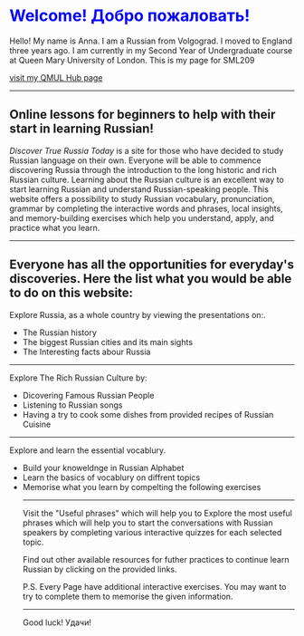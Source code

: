 <h1> <span style="color:#0000FF">Welcome!<span lang="ru"> Добро пожаловать!</span></span></h1>
<p> Hello! My name is Anna. I am a Russian from Volgograd. I moved to England three years ago. I am currently in my Second Year of Undergraduate course at Queen Mary University of London. This is my page for SML209</p>
<a href="https://hub.qmlus.qmul.ac.uk/view/view.php?profile=anna-moiseeva&page=sml209-computers-and-languages-2018-anna-moiseeva"> visit my QMUL Hub page</a>
<hr>

<h2>Online lessons for beginners to help with their start in learning Russian!</h2>
<p> <em>Discover True Russia Today</em> is a site for those who have decided to study Russian language on their own. 
Everyone will be able to commence discovering Russia through the introduction to the long historic and rich Russian culture. Learning about the Russian culture is an excellent way to start learning Russian and understand Russian-speaking people. This website  offers a possibility to study Russian vocabulary, pronunciation, grammar by completing the interactive words and phrases, local insights, and memory-building exercises which help you understand, apply, and practice what you learn.</p>
<hr>

<h2>Everyone has all the opportunities for everyday's discoveries. Here the list what you would be able to do on this website:</h2>
<p>Explore Russia, as a whole country by viewing the presentations on:.</p>
<ul>
  <li>The Russian history</li>
  <li>The biggest Russian cities and its main sights </li>
  <li> The Interesting facts abour Russia</li>
</ul>
<hr>
  <p> Explore The Rich Russian Culture by:</p>
  <ul>
  <li>Dicovering Famous Russian People </li>
  <li>Listening to Russian songs</li> 
  <li>Having a try to cook some dishes from provided recipes of Russian Cuisine</li>
</ul>
<hr>
<p> Explore and learn the essential vocablury.</p>
<ul>
  <li> Build your knoweldnge in Russian Alphabet</li>
  <li> Learn the basics of vocablury on diffrent topics</li>
  <li> Memorise what you learn by compelting the following exercises</li>
  <hr>
<p> Visit the "Useful phrases" which will help you to Explore the most useful phrases which will help you to start the conversations with Russian speakers by completing various interactive quizzes for each selected topic.</p>
<p> Find out other available resources for futher practices to continue learn Russian by clicking on the provided links.</p> 
<p>P.S. Every Page have additional interactive exercises. You may want to try to complete them to memorise the given information.</p>
  
<hr>
<p>Good luck!<span lang="ru"> Удачи!</span></p>
  
